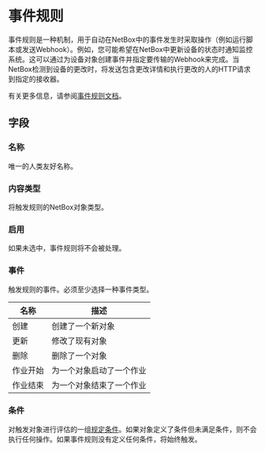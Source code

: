# 事件规则

事件规则是一种机制，用于自动在NetBox中的事件发生时采取操作（例如运行脚本或发送Webhook）。例如，您可能希望在NetBox中更新设备的状态时通知监控系统。这可以通过为设备对象创建事件并指定要传输的Webhook来完成。当NetBox检测到设备的更改时，将发送包含更改详情和执行更改的人的HTTP请求到指定的接收器。

有关更多信息，请参阅[事件规则文档](../../features/event-rules.md)。

## 字段

### 名称

唯一的人类友好名称。

### 内容类型

将触发规则的NetBox对象类型。

### 启用

如果未选中，事件规则将不会被处理。

### 事件

触发规则的事件。必须至少选择一种事件类型。

| 名称        | 描述                             |
|-------------|----------------------------------|
| 创建        | 创建了一个新对象                 |
| 更新        | 修改了现有对象                   |
| 删除        | 删除了一个对象                   |
| 作业开始    | 为一个对象启动了一个作业           |
| 作业结束    | 为一个对象结束了一个作业           |

### 条件

对触发对象进行评估的一组[规定条件](../../reference/conditions.md)。如果对象定义了条件但未满足条件，则不会执行任何操作。如果事件规则没有定义任何条件，将始终触发。
